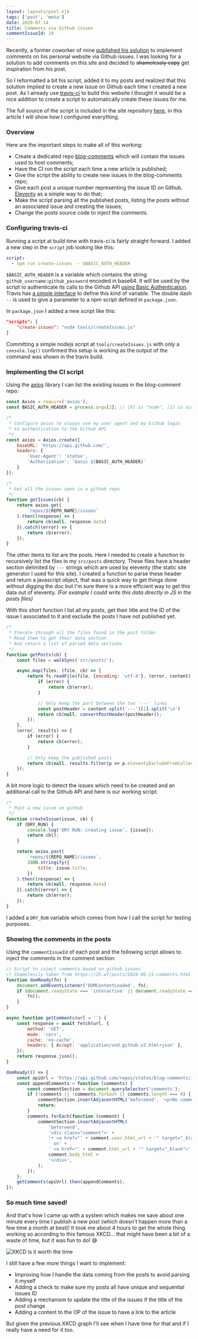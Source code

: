 ```yaml
---
layout: layouts/post.njk
tags: ['post', 'meta']
date: 2020-07-14
title: Comments via Github issues
commentIssueId: 10
---
```


Recently, a former coworker of mine [published his solution](https://25.wf/posts/2020-06-21-comments.html) to implement comments on his personal website via Github issues. I was looking for a solution to add comments on this site and decided to ~~shamelessly copy~~ get inspiration from his post.

So I reformatted a bit his script, added it to my posts and realized that this solution implied to create a new issue on Github each time I created a new post. As I already use [travis-ci](https://travis-ci.org/github/statox/blog) to build this website I thought it would be a nice addition to create a script to automatically create these issues for me.

The full source of the script is included in the site repository [here](https://github.com/statox/blog/blob/master/tools/createIssues.js), in this article I will show how I configured everything.

### Overview

Here are the important steps to make all of this working:

 - Create a dedicated repo [blog-comments](https://github.com/statox/blog-comments/issues) which will contain the issues used to host comments;
 - Have the CI run the script each time a new article is published;
 - Give the script the ability to create new issues in the blog-comments repo;
 - Give each post a unique number representing the issue ID on Github. [Eleventy](https://www.11ty.dev/docs/data-cascade/) as a simple way to do that;
 - Make the script parsing all the published posts, listing the posts without an associated issue and creating the issues;
 - Change the posts source code to inject the comments.

### Configuring travis-ci

Running a script at build time with travis-ci is fairly straight forward. I added a new step in the `script` job looking like this:

``` yaml
script:
  - npm run create-issues -- $BASIC_AUTH_HEADER
```

`$BASIC_AUTH_HEADER` is a variable which contains the string `github_username:github_password` encoded in base64. It will be used by the script to authenticate its calls to the Github API [using Basic Authentication](https://developer.github.com/v3/#authentication). Travis has [a simple interface](https://docs.travis-ci.com/user/environment-variables/#defining-variables-in-repository-settings) to define this kind of variable. The double dash `--` is used to give a parameter to a npm script defined in `package.json`.

In `package.json` I added a new script like this:

``` json
"scripts": {
    "create-issues": "node tools/createIssues.js"
}
```

Committing a simple nodejs script at `tools/createIssues.js` with only a `console.log()` confirmed this setup is working as the output of the command was shown in the travis build.

### Implementing the CI script

Using the [axios](https://github.com/axios/axios) library I can list the existing issues in the blog-comment repo:

``` javascript
const Axios = require('axios');
const BASIC_AUTH_HEADER = process.argv[2]; // [0] is "node", [1] is scriptname

/*
 * Configure axios to always use my user agent and my Github login
 * to authentication to the Github API
 */
const axios = Axios.create({
    baseURL: 'https://api.github.com/',
    headers: {
        'User-Agent': 'statox',
        'Authorization': `basic ${BASIC_AUTH_HEADER}`
    }
});

/*
 * Get all the issues open in a github repo
 */
function getIssues(cb) {
    return axios.get(
        `repos/${REPO_NAME}/issues`
    ).then((response) => {
        return cb(null, response.data)
    }).catch((error) => {
        return cb(error);
    });
}
```

The other items to list are the posts. Here I needed to create a function to recursively list the files in my `src/posts` directory. These files have a header section delimited by `---` strings which are used by eleventy (the static site generator I used for this site). I created a function to parse these header and return a javascript object, that was a quick way to get things done without digging the doc but I'm sure there is a more efficient way to get this data out of eleventy. _(For example I could write this data directly in JS in the posts files)_

With this short function I list all my posts, get their title and the ID of the issue I associated to it and exclude the posts I have not published yet.
``` javascript
/*
 * Iterate through all the files found in the post folder
 * Read them to get their data section
 * And return a list of parsed data sections
 */
function getPosts(cb) {
    const files = walkSync('src/posts/');

    async.map(files, (file, cb) => {
        return fs.readFile(file, {encoding: 'utf-8'}, (error, content) => {
            if (error) {
                return cb(error);
            }

            // Only keep the part between the two '---' lines
            const postHeader = content.split('---')[1].split('\n')
            return cb(null, convertPostHeader(postHeader));
        });
    },
    (error, results) => {
        if (error) {
            return cb(error);
        }

        // Only keep the published posts
        return cb(null, results.filter(p => p.eleventyExcludeFromCollections !== true && p.title));
    });
}
```

A bit more logic to detect the issues which need to be created and an additional call to the Github API and here is our working script:

``` javascript
/*
 * Post a new issue on github
 */
function createIssue(issue, cb) {
    if (DRY_RUN) {
        console.log('DRY RUN: creating issue', {issue});
        return cb();
    }

    return axios.post(
        `repos/${REPO_NAME}/issues`, 
        JSON.stringify({
            title: issue.title,
        })
    ).then((response) => {
        return cb(null, response.data)
    }).catch((error) => {
        return cb(error);
    });
}
```

I added a `DRY_RUN` variable which comes from how I call the script for testing purposes.

### Showing the comments in the posts

Using the `commentIssueId` of each post and the following script allows to inject the comments in the comment section:

``` javascript
// Script to inject comments based on github issues
// Shamelessly taken from https://25.wf/posts/2020-06-21-comments.html
function domReady(fn) {
    document.addEventListener('DOMContentLoaded', fn);
    if (document.readyState === 'interactive' || document.readyState === 'complete') {
        fn();
    }
}

async function getComments(url = '') {
    const response = await fetch(url, {
        method: 'GET',
        mode: 'cors',
        cache: 'no-cache',
        headers: { Accept: 'application/vnd.github.v3.html+json' },
    });
    return response.json();
}

domReady(() => {
    const apiUrl = 'https://api.github.com/repos/statox/blog-comments/issues/{{commentIssueId}}/comments';
    const appendComments = function (comments) {
        const commentSection = document.querySelector('comments');
        if (!comments || !comments.forEach || comments.length === 0) {
            commentSection.insertAdjacentHTML('beforeend', '<p>No comments yet.</p>');
            return;
        }
        comments.forEach(function (comment) {
            commentSection.insertAdjacentHTML(
                'beforeend',
                '<div class="comment">' +
                '• <a href="' + comment.user.html_url + '" target="_blank">' + comment.user.login + '</a>' +
                ' on' +
                ' <a href="' + comment.html_url + '" target="_blank">' + new Date(comment.created_at).toUTCString() + '</a>' +
                comment.body_html +
                '</div>',
            );
        });
    };
    getComments(apiUrl).then(appendComments);
});
```

### So much time saved!

And that's how I came up with a system which makes me save about one minute every time I publish a new post (which doesn't happen more than a few time a month at best)! It took me about 4 hours to get the whole thing working so according to this famous XKCD... that might have been a bit of a waste of time, but it was fun to do! :sweat_smile: 

![XKCD is it worth the time](https://imgs.xkcd.com/comics/is_it_worth_the_time.png)

I still have a few more things I want to implement:

 - Improving how I handle the data coming from the posts to avoid parsing it myself
 - Adding a check to make sure my posts all have unique and sequential issues ID
 - Adding a mechanism to update the title of the issues if the title of the post change
 - Adding a content to the OP of the issue to have a link to the article

But given the previous XKCD graph I'll see when I have time for that and if I really have a need for it too.
